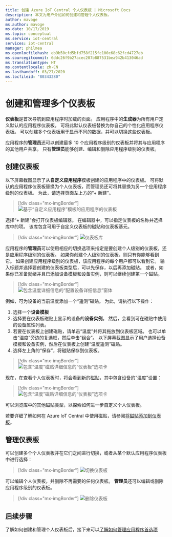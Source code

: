 ```yaml
---
title: 创建 Azure IoT Central 个人仪表板 | Microsoft Docs
description: 本文为用户介绍如何创建和管理个人仪表板。
author: mavoge
ms.author: mavoge
ms.date: 10/17/2019
ms.topic: conceptual
ms.service: iot-central
services: iot-central
manager: philmea
ms.openlocfilehash: eb9b50cfd5bfd758f215fc100c68c62fcd4727eb
ms.sourcegitcommit: 6ddc26f9b27acec207b887531bea942b413046ad
ms.translationtype: HT
ms.contentlocale: zh-CN
ms.lasthandoff: 03/27/2020
ms.locfileid: "80343280"
---
```

# <a name="create-and-manage-multiple-dashboards"></a>创建和管理多个仪表板

**仪表板**是首次导航到应用程序时加载的页面。 应用程序中的**生成器**为所有用户定义默认的应用程序仪表板。 可将此默认仪表板替换为你自己的个性化应用程序仪表板。 可以创建多个仪表板用于显示不同的数据，并可以切换这些仪表板。 

应用程序的**管理员**还可以创建最多 10 个应用程序级别的仪表板并将其与应用程序的其他用户共享。 只有**管理员**能够创建、编辑和删除应用程序级别的仪表板。 

## <a name="create-dashboard"></a>创建仪表板

以下屏幕截图显示了从**自定义应用程序**模板创建的应用程序中的仪表板。 可将默认的应用程序仪表板替换为个人仪表板，而管理员还可将其替换为另一个应用程序级别的仪表板。 为此，请选择页面左上方的“+ 新建”。 
 
> [!div class="mx-imgBorder"]
> ![基于“自定义应用程序”模板的应用程序的仪表板](media/howto-create-personal-dashboards/dashboard-custom-app.png)

选择“+ 新建”会打开仪表板编辑器。  在编辑器中，可以指定仪表板的名称并选择库中的项。 该库包含可用于自定义仪表板的磁贴和仪表板基元。

> [!div class="mx-imgBorder"]
> ![仪表板库](media/howto-create-personal-dashboards/dashboard-library.png)

应用程序的**管理员**可以使用相应的切换选项来指定是要创建个人级别的仪表板，还是应用程序级别的仪表板。 如果你创建个人级别的仪表板，则只有你能够看到它。 如果创建应用程序级别的仪表板，该应用程序的每个用户都可以看到它。 输入标题并选择要创建的仪表板类型后，可以先保存，以后再添加磁贴。 或者，如果你已准备就绪并且已添加设备模板和设备实例，则可以继续创建第一个磁贴。 

> [!div class="mx-imgBorder"]
> ![包含温度详细信息的“配置设备详细信息”窗体](media/howto-create-personal-dashboards/device-details.png)

例如，可为设备的当前温度添加一个“遥测”磁贴。  为此，请执行以下操作：
1. 选择一个**设备模板**
1. 选择要在仪表板磁贴上显示的设备的**设备实例**。 然后，会看到可在磁贴中使用的设备属性列表。
1. 若要在仪表板上创建磁贴，请单击“温度”并将其拖放到仪表板区域。  也可以单击“温度”旁边的复选框，然后单击“组合”。   以下屏幕截图显示了用户选择设备模板和设备实例，然后在仪表板上创建“温度遥测”磁贴。
1. 选择左上角的“保存”，将磁贴保存到仪表板。 

> [!div class="mx-imgBorder"]
> ![包含“温度”磁贴详细信息的“仪表板”选项卡](media/howto-create-personal-dashboards/temperature-tile-edit.png)

现在，在查看个人仪表板时，将会看到新的磁贴，其中包含设备的“温度”设置： 

> [!div class="mx-imgBorder"]
> ![包含“温度”磁贴详细信息的“仪表板”选项卡](media/howto-create-personal-dashboards/temperature-tile-complete.png)

可以浏览库中的其他磁贴类型，以探索如何进一步自定义个人仪表板。

若要详细了解如何在 Azure IoT Central 中使用磁贴，请参阅[将磁贴添加到仪表板](howto-add-tiles-to-your-dashboard.md)。

## <a name="manage-dashboards"></a>管理仪表板

可以创建多个个人仪表板并在它们之间进行切换，或者从某个默认应用程序仪表板中进行选择：

> [!div class="mx-imgBorder"]
> ![切换仪表板](media/howto-create-personal-dashboards/switch-dashboards.png)

可以编辑个人仪表板，并删除不再需要的任何仪表板。 **管理员**还可以编辑或删除应用程序级别的仪表板。

> [!div class="mx-imgBorder"]
> ![删除仪表板](media/howto-create-personal-dashboards/delete-dashboards.png)

## <a name="next-steps"></a>后续步骤

了解如何创建和管理个人仪表板后，接下来可以[了解如何管理应用程序首选项](howto-manage-preferences.md)
